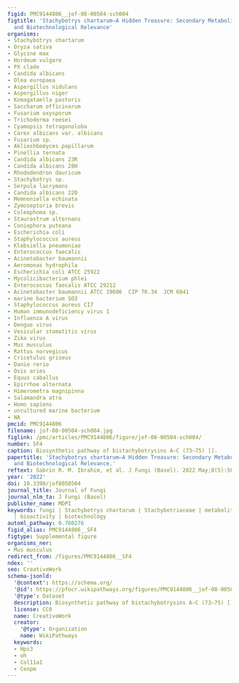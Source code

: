 ```yaml
---
figid: PMC9144806__jof-08-00504-sch004
figtitle: 'Stachybotrys chartarum—A Hidden Treasure: Secondary Metabolites, Bioactivities,
  and Biotechnological Relevance'
organisms:
- Stachybotrys chartarum
- Oryza sativa
- Glycine max
- Hordeum vulgare
- PX clade
- Candida albicans
- Olea europaea
- Aspergillus nidulans
- Aspergillus niger
- Komagataella pastoris
- Saccharum officinarum
- Fusarium oxysporum
- Trichoderma reesei
- Cyamopsis tetragonoloba
- Carex albicans var. albicans
- Fusarium sp.
- Aklioshbomyces papillarum
- Pinellia ternata
- Candida albicans 23R
- Candida albicans 28H
- Rhododendron dauricum
- Stachybotrys sp.
- Serpula lacrymans
- Candida albicans 22O
- Memnoniella echinata
- Zymoseptoria brevis
- Coleophoma sp.
- Staurastrum alternans
- Coniophora puteana
- Escherichia coli
- Staphylococcus aureus
- Klebsiella pneumoniae
- Enterococcus faecalis
- Acinetobacter baumannii
- Aeromonas hydrophila
- Escherichia coli ATCC 25922
- Mycolicibacterium phlei
- Enterococcus faecalis ATCC 29212
- Acinetobacter baumannii ATCC 19606  CIP 70.34  JCM 6841
- marine bacterium SO3
- Staphylococcus aureus CI7
- Human immunodeficiency virus 1
- Influenza A virus
- Dengue virus
- Vesicular stomatitis virus
- Zika virus
- Mus musculus
- Rattus norvegicus
- Cricetulus griseus
- Danio rerio
- Ovis aries
- Equus caballus
- Epirrhoe alternata
- Himerometra magnipinna
- Salamandra atra
- Homo sapiens
- uncultured marine bacterium
- NA
pmcid: PMC9144806
filename: jof-08-00504-sch004.jpg
figlink: /pmc/articles/PMC9144806/figure/jof-08-00504-sch004/
number: SF4
caption: Biosynthetic pathway of bistachybotrysins A–C (73–75) [].
papertitle: 'Stachybotrys chartarum—A Hidden Treasure: Secondary Metabolites, Bioactivities,
  and Biotechnological Relevance.'
reftext: Sabrin R. M. Ibrahim, et al. J Fungi (Basel). 2022 May;8(5):504.
year: '2022'
doi: 10.3390/jof8050504
journal_title: Journal of Fungi
journal_nlm_ta: J Fungi (Basel)
publisher_name: MDPI
keywords: fungi | Stachybotrys chartarum | Stachybotriaceae | metabolites | phenylspirodrimanes
  | bioactivity | biotechnology
automl_pathway: 0.760276
figid_alias: PMC9144806__SF4
figtype: Supplemental figure
organisms_ner:
- Mus musculus
redirect_from: /figures/PMC9144806__SF4
ndex: ''
seo: CreativeWork
schema-jsonld:
  '@context': https://schema.org/
  '@id': https://pfocr.wikipathways.org/figures/PMC9144806__jof-08-00504-sch004.html
  '@type': Dataset
  description: Biosynthetic pathway of bistachybotrysins A–C (73–75) [].
  license: CC0
  name: CreativeWork
  creator:
    '@type': Organization
    name: WikiPathways
  keywords:
  - Hps3
  - oh
  - Col11a1
  - Cenpm
---
```

